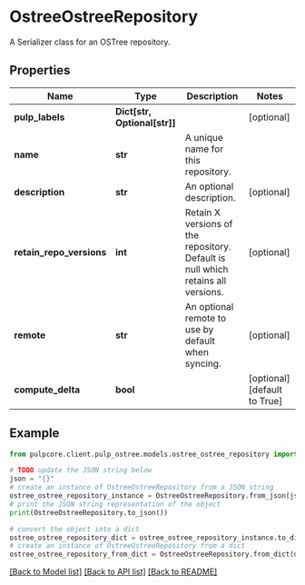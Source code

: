 # OstreeOstreeRepository

A Serializer class for an OSTree repository.

## Properties

Name | Type | Description | Notes
------------ | ------------- | ------------- | -------------
**pulp_labels** | **Dict[str, Optional[str]]** |  | [optional] 
**name** | **str** | A unique name for this repository. | 
**description** | **str** | An optional description. | [optional] 
**retain_repo_versions** | **int** | Retain X versions of the repository. Default is null which retains all versions. | [optional] 
**remote** | **str** | An optional remote to use by default when syncing. | [optional] 
**compute_delta** | **bool** |  | [optional] [default to True]

## Example

```python
from pulpcore.client.pulp_ostree.models.ostree_ostree_repository import OstreeOstreeRepository

# TODO update the JSON string below
json = "{}"
# create an instance of OstreeOstreeRepository from a JSON string
ostree_ostree_repository_instance = OstreeOstreeRepository.from_json(json)
# print the JSON string representation of the object
print(OstreeOstreeRepository.to_json())

# convert the object into a dict
ostree_ostree_repository_dict = ostree_ostree_repository_instance.to_dict()
# create an instance of OstreeOstreeRepository from a dict
ostree_ostree_repository_from_dict = OstreeOstreeRepository.from_dict(ostree_ostree_repository_dict)
```
[[Back to Model list]](../README.md#documentation-for-models) [[Back to API list]](../README.md#documentation-for-api-endpoints) [[Back to README]](../README.md)


